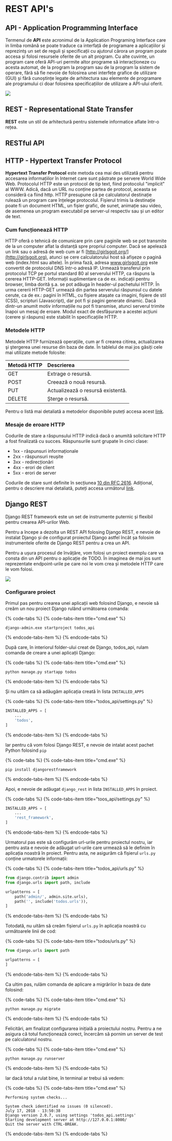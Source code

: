 # REST API's

## API - Application Programming Interface

Termenul de **API** este acronimul de la Application Programing Interface care in limba română se poate traduce ca interfață de programare a aplicațiilor și reprezintș un set de reguli și specificații cu ajutorul cărora un program poate accesa și folosi resursele oferite de un alt program. Cu alte cuvinte, un program care oferă API-uri permite altor programe să interacționeze cu acesta automat, de la program la program sau de la program la sistem de operare, fără să fie nevoie de folosirea unei interfețe grafice de utilizare \(GUI\) și fără cunoștințe legate de arhitectura sau elemente de programare ale programului ci doar folosirea specificațiilor de utilizare a API-ului oferit.

![](../.gitbook/assets/infographic-3.png)

## REST - Representational State Transfer

**REST** este un stil de arhitectură pentru sistemele informatice aflate într-o rețea.



## RESTful API

## HTTP - Hypertext Transfer Protocol

**Hypertext Transfer Protocol** este metoda cea mai des utilizată pentru accesarea informațiilor în Internet care sunt păstrate pe servere World Wide Web. Protocolul HTTP este un protocol de tip text, fiind protocolul "implicit" al WWW. Adică, dacă un URL nu conține partea de protocol, aceasta se consideră ca fiind http. HTTP presupune că pe calculatorul destinație rulează un program care înțelege protocolul. Fișierul trimis la destinație poate fi un document HTML, un fișier grafic, de sunet, animație sau video, de asemenea un program executabil pe server-ul respectiv sau și un editor de text.

### Cum funcționează HTTP

HTTP oferă o tehnică de comunicare prin care paginile web se pot transmite de la un computer aflat la distanță spre propriul computer. Dacă se apelează un link sau o adresă de web cum ar fi [http://girlsgoit.org/](http://girlsgoit.org), atunci se cere calculatorului host să afișeze o pagină web \(index.html sau altele\). În prima fază, adresa  www.girlsgoit.org este convertit de protocolul DNS într-o adresă IP. Urmează transferul prin protocolul TCP pe portul standard 80 al serverului HTTP, ca răspuns la cererea HTTP-GET. Informații suplimentare ca de ex. indicații pentru browser, limba dorită ș.a. se pot adăuga în header-ul pachetului HTTP. În urma cererii HTTP-GET urmează din partea serverului răspunsul cu datele cerute, ca de ex.: pagini în HTML, cu fișiere atașate ca imagini, fișiere de stil \(CSS\), scripturi \(Javascript\), dar pot fi și pagini generate dinamic. Dacă dintr-un anumit motiv informațiile nu pot fi transmise, atunci serverul trimite înapoi un mesaj de eroare. Modul exact de desfășurare a acestei acțiuni \(cerere și răspuns\) este stabilit în specificațiile HTTP.

### Metodele HTTP

Metodele HTTP furnizează operaţiile, cum ar fi crearea citirea, actualizarea şi ştergerea unei resurse din baza de date. În tablelul de mai jos găsiți cele mai utilizate metode folosite:

|  **Metodă HTTP** | **Descrierea** |
| :--- | :--- |
| GET | Extrage o resursă. |
| POST |  Creează o nouă resursă. |
| PUT | Actualizează o resursă existentă. |
| DELETE | Șterge o resursă. |

Pentru o listă mai detaliată a metodelor disponibile puteți accesa acest [link](https://developer.mozilla.org/en-US/docs/Web/HTTP/Methods).

### Mesaje de eroare HTTP

Codurile de stare a răspunsului HTTP indică dacă o anumită solicitare HTTP a fost finalizată cu succes. Răspunsurile sunt grupate în cinci clase: 

* 1xx - răspunsuri informaționale
* 2xx - răspunsuri reușite
* 3xx - redirecționări
* 4xx - erori de client
* 5xx - erori de server

Codurile de stare sunt definite în secțiunea [10 din RFC 2616](https://tools.ietf.org/html/rfc2616#section-10). Adițional, pentru o descriere mai detaliată, puteți accesa următorul [link](https://developer.mozilla.org/en-US/docs/Web/HTTP/Status).

## Django REST

Django REST framework este un set de instrumente puternic și flexibil pentru crearea API-urilor Web.

Pentru a începe a dezolta un REST API folosing Django REST, e nevoie de instalat Django și de configurat proiectul Django astfel încât șa folosim instrumentele oferite de Django REST pentru a crea un API. 

Pentru a ușura procesul de învățăre, vom folosi un proiect exemplu care va consta din un API pentru o aplicație de TODO. În imaginea de mai jos sunt reprezentate endpoint-urile pe care noi le vom crea și metodele HTTP care le vom folosi.

![](../.gitbook/assets/image%20%2899%29.png)

### Configurare proiect

Primul pas pentru crearea unei aplicații web folosind Django, e nevoie să creăm un nou proiect Django rulând următoarea comanda:

{% code-tabs %}
{% code-tabs-item title="cmd.exe" %}
```text
django-admin.exe startproject todos_api
```
{% endcode-tabs-item %}
{% endcode-tabs %}

După care, în interiorul folder-ului creat de Django, todos\_api, rulam comanda de creare a unei aplicații Django:

{% code-tabs %}
{% code-tabs-item title="cmd.exe" %}
```text
python manage.py startapp todos
```
{% endcode-tabs-item %}
{% endcode-tabs %}

Și nu uităm ca să adăugăm aplicația creată în lista `INSTALLED_APPS`  

{% code-tabs %}
{% code-tabs-item title="todos\_api/settings.py" %}
```python
INSTALLED_APPS = [
    ...
    'todos',
]
```
{% endcode-tabs-item %}
{% endcode-tabs %}

Iar pentru că vom folosi Django REST, e nevoie de intalat acest pachet Python folosind `pip`

{% code-tabs %}
{% code-tabs-item title="cmd.exe" %}
```text
pip install djangorestframework
```
{% endcode-tabs-item %}
{% endcode-tabs %}

Apoi, e nevoie de adăugat `django_rest` in lista `INSTALLED_APPS` în proiect.

{% code-tabs %}
{% code-tabs-item title="toos\_api/settings.py" %}
```python
INSTALLED_APPS = [
    ...
    'rest_framework',
]
```
{% endcode-tabs-item %}
{% endcode-tabs %}

Urmatorul pas este să configurăm url-urile pentru proiectul nostru, iar pentru asta e nevoie de adăugat url-urile care urmează să le definim în aplicația noastră în proiect. Pentru asta, ne asigurăm că fișierul `urls.py` conține urmatorele informații:

{% code-tabs %}
{% code-tabs-item title="todos\_api/urls.py" %}
```python
from django.contrib import admin
from django.urls import path, include

urlpatterns = [
    path('admin/', admin.site.urls),
    path('', include('todos.urls')),
]
```
{% endcode-tabs-item %}
{% endcode-tabs %}

Totodată, nu uităm să creăm fișierul `urls.py` în aplicația noastră cu următoarele linii de cod:

{% code-tabs %}
{% code-tabs-item title="todos/urls.py" %}
```python
from django.urls import path

urlpatterns = [
]
```
{% endcode-tabs-item %}
{% endcode-tabs %}

Ca ultim pas, rulăm comanda de aplicare a migrărilor în baza de date folosind:

{% code-tabs %}
{% code-tabs-item title="cmd.exe" %}
```text
python manage.py migrate
```
{% endcode-tabs-item %}
{% endcode-tabs %}

Felicitări, am finalizat configurarea inițială a proiectului nostru. Pentru a ne asigura că totul funcționează corect, încercăm să pornim un server de test pe calculatorul nostru.

{% code-tabs %}
{% code-tabs-item title="cmd.exe" %}
```text
python manage.py runserver
```
{% endcode-tabs-item %}
{% endcode-tabs %}

Iar dacă totul a rulat bine, în terminal ar trebui să vedem:

{% code-tabs %}
{% code-tabs-item title="cmd.exe" %}
```text
Performing system checks...

System check identified no issues (0 silenced).
July 17, 2018 - 13:50:38
Django version 2.0.7, using settings 'todos_api.settings'
Starting development server at http://127.0.0.1:8000/
Quit the server with CTRL-BREAK.
```
{% endcode-tabs-item %}
{% endcode-tabs %}



